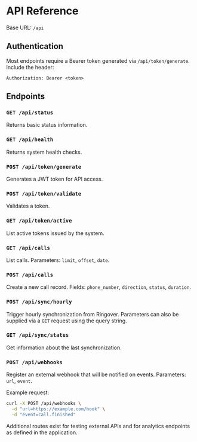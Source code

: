 # API Reference

Base URL: `/api`

## Authentication

Most endpoints require a Bearer token generated via `/api/token/generate`.
Include the header:
```
Authorization: Bearer <token>
```

## Endpoints

### `GET /api/status`
Returns basic status information.

### `GET /api/health`
Returns system health checks.

### `POST /api/token/generate`
Generates a JWT token for API access.

### `POST /api/token/validate`
Validates a token.

### `GET /api/token/active`
List active tokens issued by the system.

### `GET /api/calls`
List calls. Parameters: `limit`, `offset`, `date`.

### `POST /api/calls`
Create a new call record. Fields: `phone_number`, `direction`, `status`, `duration`.

### `POST /api/sync/hourly`
Trigger hourly synchronization from Ringover.
Parameters can also be supplied via a `GET` request using the query string.

### `GET /api/sync/status`
Get information about the last synchronization.

### `POST /api/webhooks`
Register an external webhook that will be notified on events.
Parameters: `url`, `event`.

Example request:
```bash
curl -X POST /api/webhooks \
  -d "url=https://example.com/hook" \
  -d "event=call.finished"
```

Additional routes exist for testing external APIs and for analytics endpoints as defined in the application.
